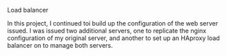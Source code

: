 Load balancer

In this project, I continued toi build up the configuration of the web server
issued. I was issued two additional servers, one to replicate the nginx
configuration of my original server, and another to set up an HAproxy load
balancer on to manage both servers.
